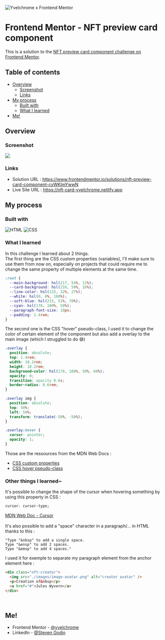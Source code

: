 ![Yvelchrome x Frontend Mentor](https://user-images.githubusercontent.com/55931217/173252483-facf776d-ac95-455f-9933-98dd79c35e41.png)

# Frontend Mentor - NFT preview card component

This is a solution to the [NFT preview card component challenge on Frontend Mentor](https://www.frontendmentor.io/challenges/nft-preview-card-component-SbdUL_w0U).

## Table of contents

- [Overview](#overview)
  - [Screenshot](#screenshot)
  - [Links](#links)
- [My process](#my-process)
  - [Built with](#built-with)
  - [What I learned](#what-i-learned)
- [Me!](#me)

## Overview

### Screenshot

![](https://user-images.githubusercontent.com/55931217/174507976-2d962372-f424-48bf-879b-cb0741f3b1b8.png)

### Links

- Solution URL : https://www.frontendmentor.io/solutions/nft-preview-card-component-cyWKImYwwN
- Live Site URL : https://nft-card-yvelchrome.netlify.app

## My process

### Built with

![HTML](https://camo.githubusercontent.com/49fbb99f92674cc6825349b154b65aaf4064aec465d61e8e1f9fb99da3d922a1/68747470733a2f2f696d672e736869656c64732e696f2f62616467652f68746d6c352d2532334533344632362e7376673f7374796c653d666f722d7468652d6261646765266c6f676f3d68746d6c35266c6f676f436f6c6f723d7768697465)
![CSS](https://camo.githubusercontent.com/e6b67b27998fca3bccf4c0ee479fc8f9de09d91f389cccfbe6cb1e29c10cfbd7/68747470733a2f2f696d672e736869656c64732e696f2f62616467652f637373332d2532333135373242362e7376673f7374796c653d666f722d7468652d6261646765266c6f676f3d63737333266c6f676f436f6c6f723d7768697465)

### What I learned

In this challenge I learned about 2 things.<br/>
The first thing are the CSS custom properties (variables), I'll make sure to use them from now on, especially on projects that could require me to change the same property of multiple elements at the same time.

```css
:root {
  --main-background: hsl(217, 54%, 11%);
  --card-background: hsl(216, 50%, 16%);
  --line-color: hsl(215, 32%, 27%);
  --white: hsl(0, 0%, 100%);
  --soft-blue: hsl(215, 51%, 70%);
  --cyan: hsl(178, 100%, 50%);
  --paragraph-font-size: 18px;
  --padding: 1.4rem;
}
```

The second one is the CSS "hover" pseudo-class, I used it to change the color of certain element of the component but also add a overlay to the main image (which I struggled to do 😅​)

```css
.overlay {
  position: absolute;
  top: 1.4rem;
  width: 18.2rem;
  height: 18.2rem;
  background-color: hsl(178, 100%, 50%, 60%);
  opacity: 0;
  transition: opacity 0.6s;
  border-radius: 0.6rem;
}

.overlay img {
  position: absolute;
  top: 50%;
  left: 50%;
  transform: translate(-50%, -50%);
}

.overlay:hover {
  cursor: pointer;
  opacity: 1;
}
```

Those are the ressources from the MDN Web Docs :

- [CSS custom properties](https://developer.mozilla.org/en-US/docs/Web/CSS/Using_CSS_custom_properties)
- [CSS hover pseudo-class](https://developer.mozilla.org/en-US/docs/Web/CSS/:hover)

### Other things I learned~

It's possible to change the shape of the cursor when hovering something by using this property in CSS :

```css
cursor: cursor-type;
```

[MDN Web Doc - Cursor](https://developer.mozilla.org/en-US/docs/Web/CSS/cursor)
<br/><br/>
It's also possible to add a "space" character in a paragraph/... in HTML thanks to this :

```
"Type "&nbsp" to add a single space.
Type "&ensp" to add 2 spaces.
Type "&emsp" to add 4 spaces."
```

I used it for exemple to separate my paragraph element from the anchor element here :

```html
<div class="nft-creator">
  <img src="./images/image-avatar.png" alt="creator avatar" />
  <p>Creation of&nbsp</p>
  <a href="#">Jules Wyvern</a>
</div>
```

<br/>

## Me!

- Frontend Mentor - [@yvelchrome](https://www.frontendmentor.io/profile/yvelchrome)
- LinkedIn - [@Steven Godin](https://www.linkedin.com/in/steven-godin/)
